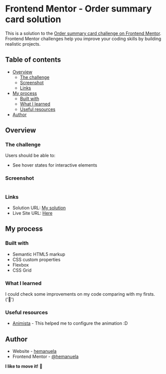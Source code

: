 # Frontend Mentor - Order summary card solution

This is a solution to the [Order summary card challenge on Frontend Mentor](https://www.frontendmentor.io/challenges/order-summary-component-QlPmajDUj). Frontend Mentor challenges help you improve your coding skills by building realistic projects. 

## Table of contents

- [Overview](#overview)
  - [The challenge](#the-challenge)
  - [Screenshot](#screenshot)
  - [Links](#links)
- [My process](#my-process)
  - [Built with](#built-with)
  - [What I learned](#what-i-learned)
  - [Useful resources](#useful-resources)
- [Author](#author)


## Overview

### The challenge

Users should be able to:

- See hover states for interactive elements

### Screenshot

![]()


### Links

- Solution URL: [My solution](https://github.com/hemanuela/order-summary-component-main)
- Live Site URL: [Here](https://hemanuela.github.io/order-summary-component-main/)

## My process

### Built with

- Semantic HTML5 markup
- CSS custom properties
- Flexbox
- CSS Grid


### What I learned

I could check some improvements on my code comparing with my firsts.
('🎉')



### Useful resources

- [Animista](https://animista.net/) - This helped me to configure the animation :D

## Author

- Website - [hemanuela](https://github.com/hemanuela)
- Frontend Mentor - [@hemanuela](https://www.frontendmentor.io/profile/hemanuela)



**I like to move it!** 🚀
